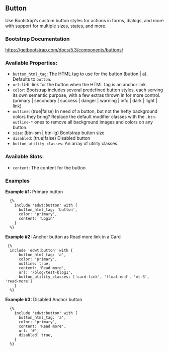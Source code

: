 ## Button

Use Bootstrap’s custom button styles for actions in forms, dialogs, and more with support for multiple sizes, states, and more.

### Bootstrap Documentation

https://getbootstrap.com/docs/5.3/components/buttons/

### Available Properties:

- `button_html_tag`: The HTML tag to use for the button (button | a). Defaults to `button`.
- `url`: URL link for the button when the HTML tag is an anchor link.
- `color`: Bootstrap includes several predefined button styles, each serving its own
  semantic purpose, with a few extras thrown in for more control.
  (primary | secondary | success | danger | warning | info | dark | light | link)
- `outline`: (true|false) In need of a button, but not the hefty background colors they bring?
  Replace the default modifier classes with the `.btn-outline-*` ones to remove all
  background images and colors on any button.
- `size`: (btn-sm | btn-lg) Bootstrap button size
- `disabled`: (true|false) Disabled button
- `button_utility_classes`: An array of utility classes.

### Available Slots:

- `content`: The content for the button

### Examples

**Example #1:** Primary button

```twig
  {%
    include 'edwt:button' with {
      button_html_tag: 'button',
      color: 'primary',
      content: 'Login'
    }
  %}
```

**Example #2:** Anchor button as Read more link in a Card

```twig
 {%
  include 'edwt:button' with {
      button_html_tag: 'a',
      color: 'primary',
      outline: true,
      content: 'Read more',
      url: '/blog/test-blog1',
      button_utility_classes: ['card-link', 'float-end', 'mt-3', 'read-more']
    }
  %}
```

**Example #3:** Disabled Anchor button

```twig
  {%
    include 'edwt:button' with {
      button_html_tag: 'a',
      color: 'primary',
      content: 'Read more',
      url: '#',
      disabled: true,
    }
  %}
```
